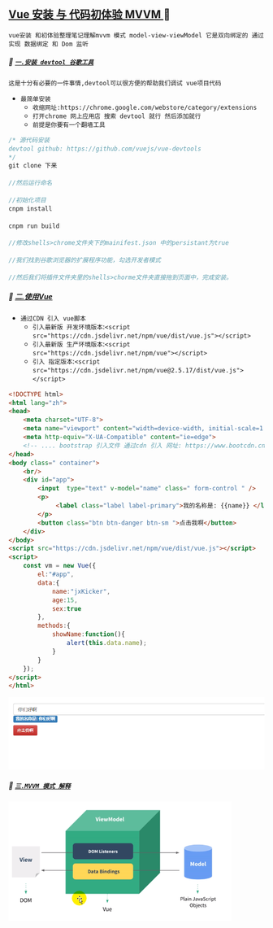 [Vue 安装 与 代码初体验 MVVM ](#top) <b id="top"></b> :maple_leaf:
-----
`vue安装 和初体验整理笔记理解mvvm 模式 model-view-viewModel 它是双向绑定的 通过 实现 数据绑定 和 Dom 监听`

##### :maple_leaf: [`一.安装 devtool 谷歌工具`](#top)   <b id="devtool"></b>
`这是十分有必要的一件事情,devtool可以很方便的帮助我们调试 vue项目代码` 

* `最简单安装`
  * `收缩网址:https://chrome.google.com/webstore/category/extensions`
  * `打开chrome 网上应用店 搜索 devtool 就行 然后添加就行`
  * `前提是你要有一个翻墙工具`
  
```c#
/* 源代码安装
devtool github: https://github.com/vuejs/vue-devtools
*/
git clone 下来

//然后运行命名

//初始化项目
cnpm install 

cnpm run build

//修改shells>chrome文件夹下的mainifest.json 中的persistant为true

//我们找到谷歌浏览器的扩展程序功能，勾选开发者模式

//然后我们将插件文件夹里的shells>chorme文件夹直接拖到页面中，完成安装。
```

##### :maple_leaf: [二.使用Vue](#top) <b id="usevue"></b>
* `通过CDN 引入 vue脚本`
   * `引入最新版 开发环境版本`:`<script src="https://cdn.jsdelivr.net/npm/vue/dist/vue.js"></script>`
   * `引入最新版 生产环境版本`:`<script src="https://cdn.jsdelivr.net/npm/vue"></script>`
   * `引入 指定版本`:`<script src="https://cdn.jsdelivr.net/npm/vue@2.5.17/dist/vue.js"></script>`
```html
<!DOCTYPE html>
<html lang="zh">
<head>
    <meta charset="UTF-8">
    <meta name="viewport" content="width=device-width, initial-scale=1.0">
    <meta http-equiv="X-UA-Compatible" content="ie=edge">
    <!-- .... bootstrap 引入文件 通过cdn 引入 网址: https://www.bootcdn.cn/twitter-bootstrap/  -->
</head>
<body class=" container">
    <br/>
    <div id="app">
        <input  type="text" v-model="name" class=" form-control " />
        <p>
             <label class="label label-primary">我的名称是: {{name}} </label> 
        </p>
        <button class="btn btn-danger btn-sm ">点击我啊</button>
    </div>
</body>
<script src="https://cdn.jsdelivr.net/npm/vue/dist/vue.js"></script>
<script>
    const vm = new Vue({
        el:"#app",
        data:{
            name:"jxKicker",
            age:15,
            sex:true
        },
        methods:{
            showName:function(){
                alert(this.data.name);
            }
        }
    });
</script>
</html>
```
![mvvm 模式图](/Resources/vue/example.png)

##### :maple_leaf: [`三.MVVM 模式 解释`](#top) <b id="mvvm"></b>
![mvvm 模式图](/Resources/vue/mvvm.png)
